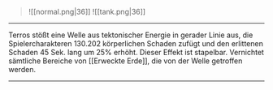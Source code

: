 > ![[normal.png|36]]
> ![[tank.png|36]]

***
Terros stößt eine Welle aus tektonischer Energie in gerader Linie aus, die Spielercharakteren 130.202 körperlichen Schaden zufügt und den erlittenen Schaden 45 Sek. lang um 25% erhöht. Dieser Effekt ist stapelbar. Vernichtet sämtliche Bereiche von [[Erweckte Erde]], die von der Welle getroffen werden.



***